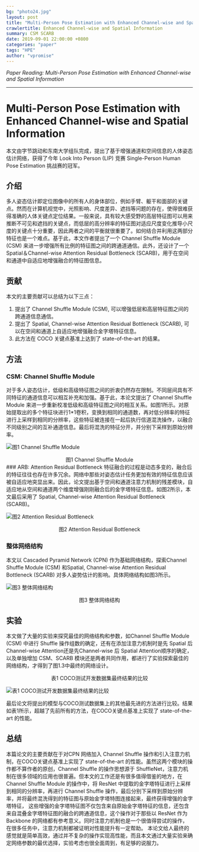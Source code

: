 ```yaml
---
bg: "photo24.jpg"
layout: post
title: "Multi-Person Pose Estimation with Enhanced Channel-wise and Spatial Information"
crawlertitle: Enhanced Channel-wise and Spatial Information
summary: CSM SCARB
date: 2019-09-01 22:00:00 +0800
categories: "paper"
tags: "HPE"
author: "vpromise"
---
```


*Paper Reading: Multi-Person Pose Estimation with Enhanced Channel-wise and Spatial Information*

---
# Multi-Person Pose Estimation with Enhanced Channel-wise and Spatial Information

本文由字节跳动和东南大学组队完成，提出了基于增强通道和空间信息的人体姿态估计网络，获得了今年 Look Into Person (LIP) 竞赛 Single-Person Human Pose Estimation 挑战赛的冠军。

## 介绍
多人姿态估计即定位图像中的所有人的身体部位，例如手臂、躯干和面部的关键点。然而在计算机视觉中，光照影响、尺度差异、遮挡等问题的存在，使得很难获得准确的人体关键点定位结果。一般来说，具有较大感受野的高层特征图可以用来推断不可见和遮挡的关键点，而低层的高分辨率的特征图对适应尺度变化推导小尺度的关键点十分重要，因此两者之间的平衡就很重要了。如何结合并利用这两部分特征也是一个难点。基于此，本文作者提出了一个 Channel Shuffle Module (CSM) 来进一步增强所有比例的特征图之间的跨通道通信。此外，还设计了一个 Spatial＆Channel-wise Attention Residual Bottleneck (SCARB)，用于在空间和通道中自适应地增强融合的特征图信息。

## 贡献
本文的主要贡献可以总结为以下三点：
1. 提出了 Channel Shuffle Module (CSM), 可以增强低层和高层特征图之间的跨通道信息通信。
2. 提出了 Spatial, Channel-wise Attention Residual Bottleneck (SCARB), 可以在空间和通道上自适应地增强融合金字塔特征信息。
3. 此方法在 COCO 关键点基准上达到了 state-of-the-art 的结果。

## 方法
### CSM: Channel Shuffle Module
对于多人姿态估计，低级和高级特征图之间的折衷仍然存在限制。不同层间具有不同特征的通道信息可以相互补充和加强。基于此，本论文提出了 Channel Shuffle Module 来进一步重新校准低级和高级特征图之间的相互关系。如图1所示。对原始提取出的多个特征块进行1*1卷积，变换到相同的通道数，再对低分辨率的特征进行上采样到相同的分辨率，这些特征被连接在一起后执行信道混洗操作，以融合不同级别之间的互补通道信息。最后将混洗的特征分开，并分别下采样到原始分辨率。

![图1 Channel Shuffle Module](https://i.loli.net/2019/09/01/7aV9lIoOPd6W3r2.png)
<center>图1 Channel Shuffle Module</center>
### ARB: Attention Residual Bottleneck
特征融合的过程是动态多变的，融合后的特征往往也存在许多冗余。网络中那些对姿态估计任务更加有效的特征信息应该被自适应地突显出来。因此，论文提出基于空间和通道注意力机制的残差模块，自适应地从空间和通道两个维度增强刚刚融合后的金字塔特征信息。如图2所示，本文最后采用了 Spatial, Channel-wise Attention Residual Bottleneck (SCARB)。

![图2 Attention Residual Bottleneck](https://i.loli.net/2019/09/01/oeDpRHkQIwSx5Jv.png)
<center>图2 Attention Residual Bottleneck</center>

### 整体网络结构
本文以 Cascaded Pyramid Network (CPN) 作为基础网络结构，探索Channel Shuffle Module (CSM) 和Spatial, Channel-wise Attention Residual Bottleneck (SCARB) 对多人姿势估计的影响。具体网络结构如图3所示。

![图3 整体网络结构](https://i.loli.net/2019/09/01/r3eHl4LYx7n5pOw.png)
<center>图3 整体网络结构</center>

## 实验
本文做了大量的实验来探究最佳的网络结构和参数，如Channel Shuffle Module (CSM) 中进行 Shuffle 操作组数的确定，还有在添加注意力机制时是先 Spatial 后 Channel-wise Attention还是先Channel-wise 后 Spatial Attention顺序的确定，以及单独增加 CSM、SCARB 模块还是两者共同作用，都进行了实验探索最佳的网络结构，才得到了图1.3中最终的网络设计。
<center>表1 COCO测试开发数据集最终结果的比较</center>

![表1 COCO测试开发数据集最终结果的比较](https://i.loli.net/2019/09/01/aQN5FV9ztipIlfW.png)

最后论文将提出的模型与COCO测试数据集上的其他最先进的方法进行比较。结果如表1所示，超越了先前所有的方法，在COCO关键点基准上实现了 state-of-the-art 的性能。

## 总结
本篇论文的主要贡献在于对CPN 网络加入 Channel Shuffle 操作和引入注意力机制，在COCO关键点基准上实现了 state-of-the-art 的性能。虽然这两个模块的操作都不算作者的原创，Channel Shuffle 的操作思想源于 ShuffleNet，注意力机制在很多领域的应用也很普遍。但本文的工作还是有很多值得借鉴的地方，在Channel Shuffle Module 的操作中，将 ResNet 中提取的金字塔特征进行上采样到相同的分辨率，再进行 Channel Shuffle 操作，最后分别下采样到原始分辨率，并将最终混洗得到的特征图与原始金字塔特图连接起来，最终获得增强的金字塔特征， 这些增强的金字塔特征图不仅包含来自原始金字塔特征的信息，还包含来自混叠金字塔特征图的融合的跨通道信息，这个操作对于那些以 ResNet 作为 Backbone 的网络都有参考意义。同时注意力机制也是一个很值得尝试的操作，在很多任务中，注意力机制都被证明对性能提升有一定帮助。
本论文给人最终的感觉就是简单高效，通过并不复杂的操作实现高性能，而且本文通过大量实验来确定网络参数的最优选择，实验考虑也很全面周到，有足够的说服力。